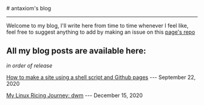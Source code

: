 <meta property="og:title" content="antaxiom's site" />
<meta property="title" content="antaxiom's site" />
<title>antaxiom's site</title>
<script src="scripts/js/sort.js"></script>
# antaxiom's blog

---

Welcome to my blog, I'll write here from time to time whenever I feel like, feel free to suggest anything to add by making an issue on this [page's repo](https://github.com/antaxiom/antaxiom.github.io)

## All my blog posts are available here:

_in order of release_

[How to make a site using a shell script and Github pages](github-pages-and-ssg5) --- September 22, 2020

[My Linux Ricing Journey: dwm](ricing-dwm) --- December 15, 2020
